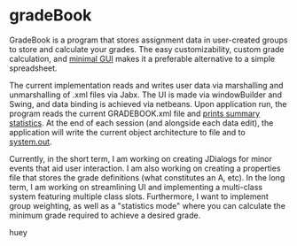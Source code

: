 # gradeBook

GradeBook is a program that stores assignment data in user-created groups to store and calculate your grades. The easy customizability, custom grade calculation, and [minimal GUI](gradeBookUI.png) makes it a preferable alternative to a simple spreadsheet.

The current implementation reads and writes user data via marshalling and unmarshalling of .xml files via Jabx. The UI is made via windowBuilder and Swing, and data binding is achieved via netbeans. Upon application run, the program reads the current GRADEBOOK.xml file and [prints summary statistics](summaryStatsDemo.png). At the end of each session (and alongside each data edit), the application will write the current object architecture to file and to [system.out](XMLWriteDemo.png).

Currently, in the short term, I am working on creating JDialogs for minor events that aid user interaction. I am also working on creating a properties file that stores the grade definitions (what constitutes an A, etc). In the long term, I am working on streamlining UI and implementing a multi-class system featuring multiple class slots. Furthermore, I want to implement group weighting, as well as a "statistics mode" where you can calculate the minimum grade required to achieve a desired grade.

huey 
